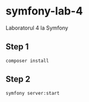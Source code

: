 # symfony-lab-4
Laboratorul 4 la Symfony

## Step 1
```composer install```

## Step 2
```symfony server:start```
